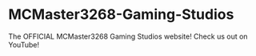 # MCMaster3268-Gaming-Studios
The OFFICIAL MCMaster3268 Gaming Studios website! Check us out on YouTube!
